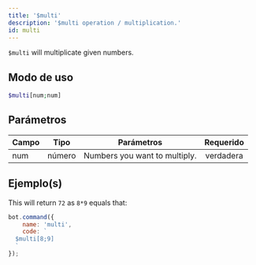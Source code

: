 ```yaml
---
title: '$multi'
description: '$multi operation / multiplication.'
id: multi
---
```


`$multi` will multiplicate given numbers.

## Modo de uso

```php
$multi[num;num]
```

## Parámetros

| Campo | Tipo   | Parámetros                    | Requerido |
| ----- | ------ | ----------------------------- |:---------:|
| num   | número | Numbers you want to multiply. | verdadera |

## Ejemplo(s)

This will return `72` as `8*9` equals that:

```javascript
bot.command({
    name: 'multi',
    code: `
  $multi[8;9]
  `
});
```
